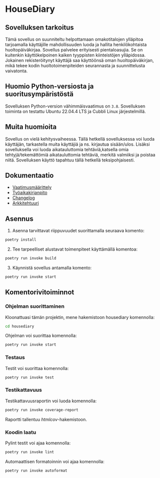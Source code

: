 # HouseDiary

## Sovelluksen tarkoitus

Tämä sovellus on suunniteltu helpottamaan omakotitalojen ylläpitoa tarjoamalla käyttäjille mahdollisuuden luoda ja hallita henkilökohtaista huoltopäiväkirjaa. Sovellus palvelee erityisesti pientaloasujia. Se on kuitenkin käyttökelpoinen kaiken tyyppisten kiinteistöjen ylläpidossa. Jokainen rekisteröitynyt käyttäjä saa käyttöönsä oman huoltopäiväkirjan, mikä tekee kodin huoltotoimenpiteiden seurannasta ja suunnittelusta vaivatonta. 

## Huomio Python-versiosta ja suoritusympäristöstä

Sovelluksen Python-version vähimmäisvaatimus on `3.8`. Sovelluksen toiminta on testattu Ubuntu 22.04.4 LTS ja Cubbli Linux järjestelmillä.

## Muita huomioita

Sovellus on vielä kehitysvaiheessa. Tällä hetkellä sovelluksessa voi luoda käyttäjän, tarkastella muita käyttäjiä ja ns. kirjautua sisään/ulos. Lisäksi sovelluksella voi luoda aikatauluttomia tehtäviä,katsella omia tehtyjä/tekemättömiä aikatauluttomia tehtäviä, merkitä valmiiksi ja poistaa niitä. Sovelluksen käyttö tapahtuu tällä hetkellä teksipohjaisesti. 

## Dokumentaatio

- [Vaatimusmäärittely](./housediary/dokumentaatio/vaatimusmaarittely.md)
- [Työaikakirjanpito](./housediary/dokumentaatio/tyoaikakirjanpito.md)
- [Changelog](./housediary/dokumentaatio/changelog.md)
- [Arkkitehtuuri](./housediary/dokumentaatio/arkkitehtuuri.md)

## Asennus

1. Asenna tarvittavat riippuvuudet suorittamalla seuraava komento:

```bash
poetry install
```

2. Tee tarpeelliset alustavat toimenpiteet käyttämällä komentoa:

```bash
poetry run invoke build
```

3. Käynnistä sovellus antamalla komento:

```bash
poetry run invoke start
```

## Komentorivitoiminnot

### Ohjelman suorittaminen

Kloonattuasi tämän projektin, mene hakemistoon housediary komennolla:
```bash
cd housediary
```

Ohjelman voi suorittaa komennolla:

```bash
poetry run invoke start
```

### Testaus

Testit voi suorittaa komennolla:

```bash
poetry run invoke test
```

### Testikattavuus

Testikattavuusraportin voi luoda komennolla:

```bash
poetry run invoke coverage-report
```

Raportti tallentuu _htmlcov_-hakemistoon.

### Koodin laatu

Pylint testit voi ajaa komennolla:

```bash
poetry run invoke lint
```

Automaattisen formatoinnin voi ajaa komennolla:

```bash
poetry run invoke autoformat
```







